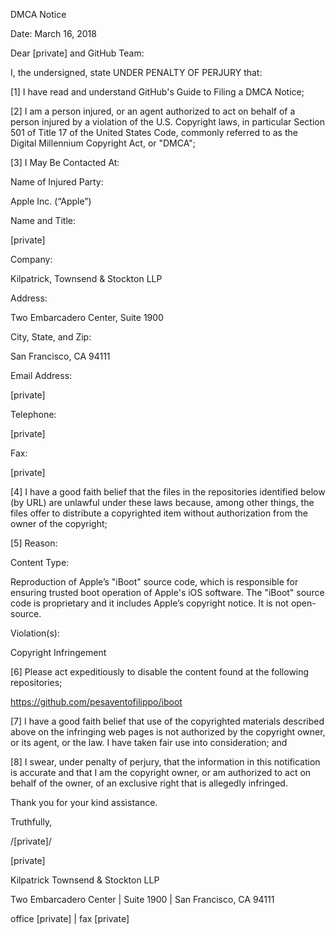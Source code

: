 DMCA Notice

Date: March 16, 2018

Dear [private] and GitHub Team:

I, the undersigned, state UNDER PENALTY OF PERJURY that:

[1] I have read and understand GitHub's Guide to Filing a DMCA Notice;

[2] I am a person injured, or an agent authorized to act on behalf of a person injured by a violation of the U.S. Copyright laws, in particular Section 501 of Title 17 of the United States Code, commonly referred to as the Digital Millennium Copyright Act, or "DMCA";

[3] I May Be Contacted At:

Name of Injured Party:

Apple Inc. (“Apple”)

Name and Title:

[private]

Company:

Kilpatrick, Townsend & Stockton LLP

Address:

Two Embarcadero Center, Suite 1900

City, State, and Zip:

San Francisco, CA 94111

Email Address:

[private]

Telephone:

[private]

Fax:

[private]

[4] I have a good faith belief that the files in the repositories identified below (by URL) are unlawful under these laws because, among other things, the files offer to distribute a copyrighted item without authorization from the owner of the copyright;

[5] Reason:

Content Type:

Reproduction of Apple’s "iBoot" source code, which is responsible for ensuring trusted boot operation of Apple's iOS software. The "iBoot" source code is proprietary and it includes Apple’s copyright notice. It is not open-source.

Violation(s):

Copyright Infringement

[6] Please act expeditiously to disable the content found at the following repositories;

https://github.com/pesaventofilippo/iboot

[7] I have a good faith belief that use of the copyrighted materials described above on the infringing web pages is not authorized by the copyright owner, or its agent, or the law. I have taken fair use into consideration; and

[8] I swear, under penalty of perjury, that the information in this notification is accurate and that I am the copyright owner, or am authorized to act on behalf of the owner, of an exclusive right that is allegedly infringed.

Thank you for your kind assistance.

Truthfully,

/[private]/  

[private]

Kilpatrick Townsend & Stockton LLP

Two Embarcadero Center | Suite 1900 | San Francisco, CA 94111

office [private] | fax [private]
